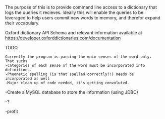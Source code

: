 The purpose of this is to provide command line access to a dictionary that logs the queries it recieves.
Ideally this will enable the queries to be leveraged to help users commit new words to memory, and therefor expand their vocabulary.

Oxford dictionary API Schema and relevant information available at https://developer.oxforddictionaries.com/documentation 

TODO
    
    Currently the program is parsing the main senses of the word only.  That sucks
    -Categories of each sense of the word must be incorporated into definitions.
    -Pheonetic spelling (is that spelled correctly?!) needs be incorporated as well
    -Major clean up of code needed, it's getting convoluted.

-Create a MySQL database to store the information (using JDBC)

-?

-profit

